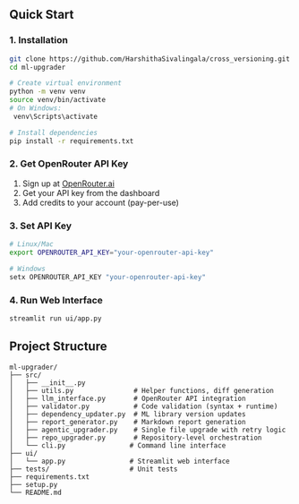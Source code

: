 ## Quick Start

### 1. Installation
```bash
git clone https://github.com/HarshithaSivalingala/cross_versioning.git
cd ml-upgrader

# Create virtual environment
python -m venv venv
source venv/bin/activate  
# On Windows:
 venv\Scripts\activate

# Install dependencies  
pip install -r requirements.txt
```

### 2. Get OpenRouter API Key
1. Sign up at [OpenRouter.ai](https://openrouter.ai/)
2. Get your API key from the dashboard
3. Add credits to your account (pay-per-use)

### 3. Set API Key
```bash
# Linux/Mac
export OPENROUTER_API_KEY="your-openrouter-api-key"

# Windows
setx OPENROUTER_API_KEY "your-openrouter-api-key"
```

### 4. Run Web Interface
```bash
streamlit run ui/app.py
```

## Project Structure

```
ml-upgrader/
├── src/
│   ├── __init__.py
│   ├── utils.py               # Helper functions, diff generation
│   ├── llm_interface.py       # OpenRouter API integration
│   ├── validator.py           # Code validation (syntax + runtime)
│   ├── dependency_updater.py  # ML library version updates
│   ├── report_generator.py    # Markdown report generation
│   ├── agentic_upgrader.py    # Single file upgrade with retry logic
│   ├── repo_upgrader.py       # Repository-level orchestration  
│   └── cli.py                # Command line interface
├── ui/
│   └── app.py                # Streamlit web interface
├── tests/                    # Unit tests
├── requirements.txt
├── setup.py
└── README.md
```

